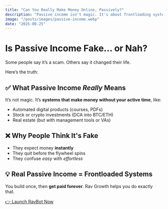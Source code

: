 ```yaml
---
title: "Can You Really Make Money Online, Passively?"
description: "Passive income isn't magic. It's about frontloading systems that earn while you sleep."
image: "/posts/images/passive-income.webp"
date: "2025-08-25"
---
```


# Is Passive Income Fake... or Nah?

Some people say it’s a scam. Others say it changed their life.

Here’s the truth:

## ✅ What Passive Income *Really* Means

It’s not magic. It’s **systems that make money without your active time**, like:

- Automated digital products (courses, PDFs)
- Stock or crypto investments (DCA into BTC/ETH)
- Real estate (but with management tools or VAs)

## ❌ Why People Think It's Fake

- They expect money **instantly**
- They quit before the flywheel spins
- They confuse *easy* with *effortless*

## 💡 Real Passive Income = Frontloaded Systems

You build once, then **get paid forever**. Rav Growth helps you do exactly that.

[👉 Launch RavBot Now](https://app.ravgrowth.com)
